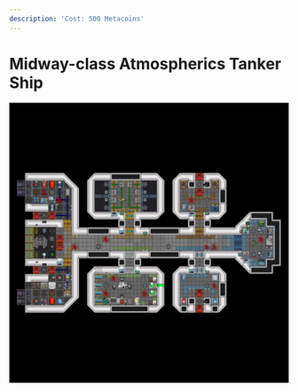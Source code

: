 ```yaml
---
description: 'Cost: 500 Metacoins'
---
```


# Midway-class Atmospherics Tanker Ship

![](<../../.gitbook/assets/image (37).png>)

